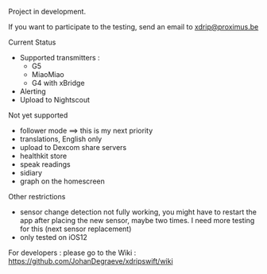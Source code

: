 Project in development.

If you want to participate to the testing, send an email to xdrip@proximus.be

Current Status
- Supported transmitters :
    - G5 
    - MiaoMiao
    - G4 with xBridge
- Alerting
- Upload to Nightscout

Not yet supported
- follower mode ==> this is my next priority
- translations, English only
- upload to Dexcom share servers
- healthkit store
- speak readings
- sidiary
- graph on the homescreen

Other restrictions
- sensor change detection not fully working, you might have to restart the app after placing the new sensor, maybe two times. I need more testing for this (next sensor replacement)
- only tested on iOS12

For developers : please go to the Wiki : https://github.com/JohanDegraeve/xdripswift/wiki
